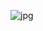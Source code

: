 ![jpg](https://user-images.githubusercontent.com/110442250/200168511-53483c81-df7d-4344-b1c2-1c113c69298a.jpg)
